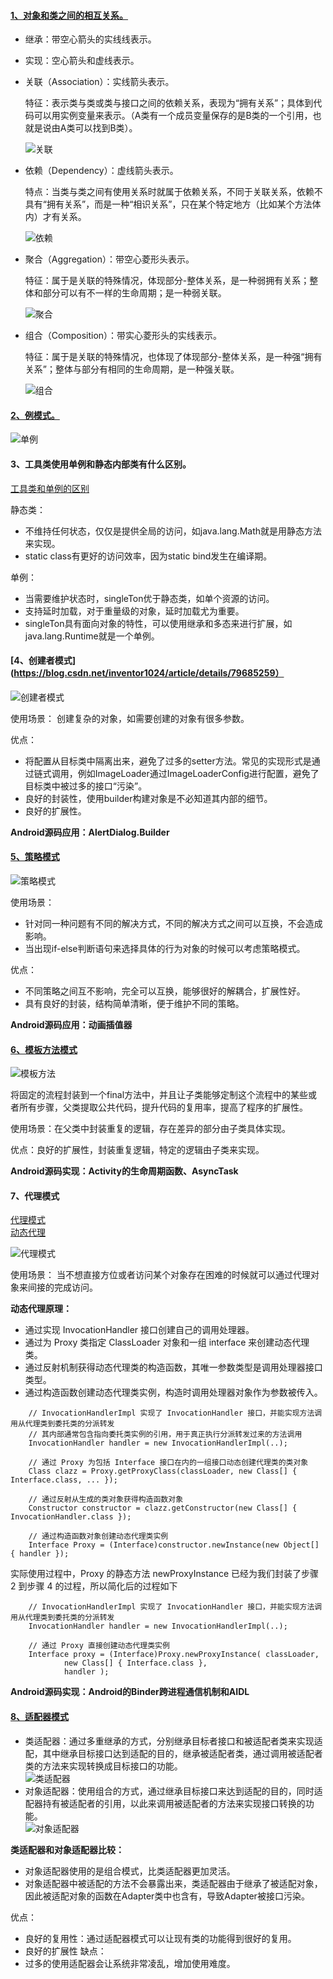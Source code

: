 #### [1、对象和类之间的相互关系。](http://www.cnblogs.com/duanxz/archive/2012/06/13/2547801.html)
- 继承：带空心箭头的实线线表示。
- 实现：空心箭头和虚线表示。
- 关联（Association）：实线箭头表示。   

   特征：表示类与类或类与接口之间的依赖关系，表现为“拥有关系”；具体到代码可以用实例变量来表示。（A类有一个成员变量保存的是B类的一个引用，也就是说由A类可以找到B类）。
   
   ![关联](https://github.com/chen-eugene/Interview/blob/master/image/1537194464(1).png)
   
- 依赖（Dependency）：虚线箭头表示。    

  特点：当类与类之间有使用关系时就属于依赖关系，不同于关联关系，依赖不具有“拥有关系”，而是一种“相识关系”，只在某个特定地方（比如某个方法体内）才有关系。
  
   ![依赖](https://github.com/chen-eugene/Interview/blob/master/image/1537194978(1).png)
  
- 聚合（Aggregation）：带空心菱形头表示。    

  特征：属于是关联的特殊情况，体现部分-整体关系，是一种弱拥有关系；整体和部分可以有不一样的生命周期；是一种弱关联。
  
  ![聚合](https://github.com/chen-eugene/Interview/blob/master/image/1537195015(1).png)
  
- 组合（Composition）：带实心菱形头的实线表示。    

  特征：属于是关联的特殊情况，也体现了体现部分-整体关系，是一种强“拥有关系”；整体与部分有相同的生命周期，是一种强关联。
  
  ![组合](https://github.com/chen-eugene/Interview/blob/master/image/1537195039(1).png)

#### [2、例模式。](https://blog.csdn.net/inventor1024/article/details/79684053)
![单例](https://github.com/chen-eugene/Interview/blob/master/image/20180325101500413.jpg)

#### 3、工具类使用单例和静态内部类有什么区别。
[工具类和单例的区别](https://blog.csdn.net/johnny901114/article/details/11969015)   

静态类：
 - 不维持任何状态，仅仅是提供全局的访问，如java.lang.Math就是用静态方法来实现。
 - static class有更好的访问效率，因为static bind发生在编译期。  
 
单例：
  - 当需要维护状态时，singleTon优于静态类，如单个资源的访问。
  - 支持延时加载，对于重量级的对象，延时加载尤为重要。
  - singleTon具有面向对象的特性，可以使用继承和多态来进行扩展，如java.lang.Runtime就是一个单例。
  
#### [4、创建者模式](https://blog.csdn.net/inventor1024/article/details/79685259）
![创建者模式](https://github.com/chen-eugene/Interview/blob/master/image/20180325121814300.jpg)   

使用场景： 创建复杂的对象，如需要创建的对象有很多参数。   

优点：
  - 将配置从目标类中隔离出来，避免了过多的setter方法。常见的实现形式是通过链式调用，例如ImageLoader通过ImageLoaderConfig进行配置，避免了目标类中被过多的接口“污染”。
  - 良好的封装性，使用builder构建对象是不必知道其内部的细节。
  - 良好的扩展性。

**Android源码应用：AlertDialog.Builder**

#### [5、策略模式](https://blog.csdn.net/inventor1024/article/details/79781593)
![策略模式](https://github.com/chen-eugene/Interview/blob/master/image/20180401225108270.jpg)

使用场景：
 - 针对同一种问题有不同的解决方式，不同的解决方式之间可以互换，不会造成影响。
 - 当出现if-else判断语句来选择具体的行为对象的时候可以考虑策略模式。

优点：
 - 不同策略之间互不影响，完全可以互换，能够很好的解耦合，扩展性好。
 - 具有良好的封装，结构简单清晰，便于维护不同的策略。
 
**Android源码应用：动画插值器**

#### [6、模板方法模式](https://blog.csdn.net/inventor1024/article/details/79858800)
![模板方法](https://github.com/chen-eugene/Interview/blob/master/image/20180408221356219.jpg)

将固定的流程封装到一个final方法中，并且让子类能够定制这个流程中的某些或者所有步骤，父类提取公共代码，提升代码的复用率，提高了程序的扩展性。  

使用场景：在父类中封装重复的逻辑，存在差异的部分由子类具体实现。

优点：良好的扩展性，封装重复逻辑，特定的逻辑由子类来实现。

**Android源码实现：Activity的生命周期函数、AsyncTask**

#### 7、代理模式
[代理模式](https://blog.csdn.net/inventor1024/article/details/79921258)      
[动态代理](https://www.ibm.com/developerworks/cn/java/j-lo-proxy1/index.html)

![代理模式](https://github.com/chen-eugene/Interview/blob/master/image/20180412224905920.jpg)

使用场景： 当不想直接方位或者访问某个对象存在困难的时候就可以通过代理对象来间接的完成访问。

**动态代理原理：**
 - 通过实现 InvocationHandler 接口创建自己的调用处理器。
 - 通过为 Proxy 类指定 ClassLoader 对象和一组 interface 来创建动态代理类。
 - 通过反射机制获得动态代理类的构造函数，其唯一参数类型是调用处理器接口类型。
 - 通过构造函数创建动态代理类实例，构造时调用处理器对象作为参数被传入。
```
    // InvocationHandlerImpl 实现了 InvocationHandler 接口，并能实现方法调用从代理类到委托类的分派转发
    // 其内部通常包含指向委托类实例的引用，用于真正执行分派转发过来的方法调用
    InvocationHandler handler = new InvocationHandlerImpl(..);

    // 通过 Proxy 为包括 Interface 接口在内的一组接口动态创建代理类的类对象
    Class clazz = Proxy.getProxyClass(classLoader, new Class[] { Interface.class, ... });

    // 通过反射从生成的类对象获得构造函数对象
    Constructor constructor = clazz.getConstructor(new Class[] { InvocationHandler.class });

    // 通过构造函数对象创建动态代理类实例
    Interface Proxy = (Interface)constructor.newInstance(new Object[] { handler });
```
实际使用过程中，Proxy 的静态方法 newProxyInstance 已经为我们封装了步骤 2 到步骤 4 的过程，所以简化后的过程如下
```
    // InvocationHandlerImpl 实现了 InvocationHandler 接口，并能实现方法调用从代理类到委托类的分派转发
    InvocationHandler handler = new InvocationHandlerImpl(..);

    // 通过 Proxy 直接创建动态代理类实例
    Interface proxy = (Interface)Proxy.newProxyInstance( classLoader,
            new Class[] { Interface.class },
            handler );
```
 **Android源码实现：Android的Binder跨进程通信机制和AIDL**
 
#### [8、适配器模式](https://blog.csdn.net/inventor1024/article/details/79874218)
- 类适配器：通过多重继承的方式，分别继承目标者接口和被适配者类来实现适配，其中继承目标接口达到适配的目的，继承被适配者类，通过调用被适配者类的方法来实现转换成目标接口的功能。    
![类适配器](https://github.com/chen-eugene/Interview/blob/master/image/20180409230329278.jpg)
- 对象适配器：使用组合的方式，通过继承目标接口来达到适配的目的，同时适配器持有被适配者的引用，以此来调用被适配者的方法来实现接口转换的功能。      
![对象适配器](https://github.com/chen-eugene/Interview/blob/master/image/2018040923163567.jpg)  

**类适配器和对象适配器比较：**
 - 对象适配器使用的是组合模式，比类适配器更加灵活。
 - 对象适配器中被适配的方法不会暴露出来，类适配器由于继承了被适配对象，因此被适配对象的函数在Adapter类中也含有，导致Adapter被接口污染。
 
 优点：
 - 良好的复用性：通过适配器模式可以让现有类的功能得到很好的复用。
 - 良好的扩展性
缺点：
 - 过多的使用适配器会让系统非常凌乱，增加使用难度。
 
